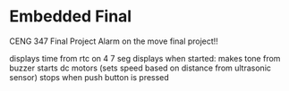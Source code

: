 # Embedded Final

CENG 347 Final Project
Alarm on the move
final project!!

displays time from rtc on 4 7 seg displays
when started:
	makes tone from buzzer
	starts dc motors (sets speed based on distance from ultrasonic sensor)
	stops when push button is pressed

